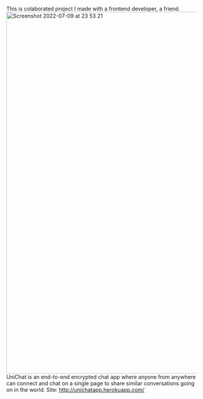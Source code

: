 
This is colaborated project I made with a frontend developer, a friend.
<img width="959" alt="Screenshot 2022-07-09 at 23 53 21" src="https://user-images.githubusercontent.com/72390202/178125141-9a356193-6024-4952-8645-d43233e9ac83.png">
UniChat is an end-to-end encrypted chat app where anyone from anywhere can connect and chat on a single page to share similar conversations going on in the world. 
Site: http://unichatapp.herokuapp.com/
